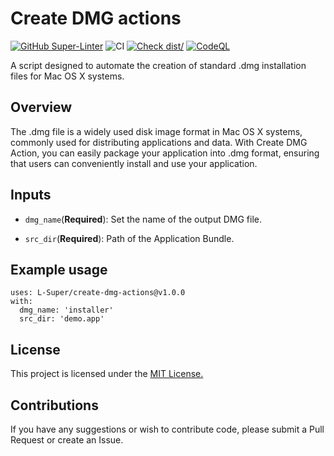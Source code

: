 # Create DMG actions

[![GitHub Super-Linter](https://github.com/actions/typescript-action/actions/workflows/linter.yml/badge.svg)](https://github.com/super-linter/super-linter)
![CI](https://github.com/actions/typescript-action/actions/workflows/ci.yml/badge.svg)
[![Check dist/](https://github.com/actions/typescript-action/actions/workflows/check-dist.yml/badge.svg)](https://github.com/actions/typescript-action/actions/workflows/check-dist.yml)
[![CodeQL](https://github.com/actions/typescript-action/actions/workflows/codeql-analysis.yml/badge.svg)](https://github.com/actions/typescript-action/actions/workflows/codeql-analysis.yml)

A script designed to automate the creation of standard .dmg installation files for Mac OS X systems. 

## Overview
The .dmg file is a widely used disk image format in Mac OS X systems, commonly used for distributing applications and data. With Create DMG Action, you can easily package your application into .dmg format, ensuring that users can conveniently install and use your application.

## Inputs

+ `dmg_name`(**Required**): Set the name of the output DMG file. 

+ `src_dir`(**Required**): Path of the Application Bundle.


## Example usage

```
uses: L-Super/create-dmg-actions@v1.0.0
with:
  dmg_name: 'installer'
  src_dir: 'demo.app'
```

## License
This project is licensed under the [MIT License.](LICENSE)

## Contributions
If you have any suggestions or wish to contribute code, please submit a Pull Request or create an Issue.
   

